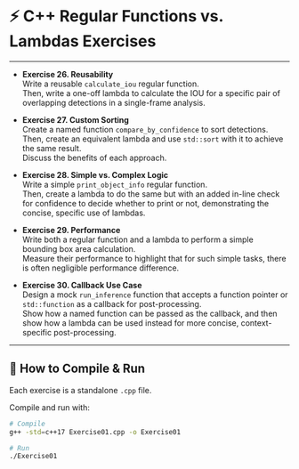 # ⚡ C++ Regular Functions vs. Lambdas Exercises 

---

- **Exercise 26. Reusability**  
  Write a reusable `calculate_iou` regular function.  
  Then, write a one-off lambda to calculate the IOU for a specific pair of overlapping detections in a single-frame analysis.  

- **Exercise 27. Custom Sorting**  
  Create a named function `compare_by_confidence` to sort detections.  
  Then, create an equivalent lambda and use `std::sort` with it to achieve the same result.  
  Discuss the benefits of each approach.  

- **Exercise 28. Simple vs. Complex Logic**  
  Write a simple `print_object_info` regular function.  
  Then, create a lambda to do the same but with an added in-line check for confidence to decide whether to print or not, demonstrating the concise, specific use of lambdas.  

- **Exercise 29. Performance**  
  Write both a regular function and a lambda to perform a simple bounding box area calculation.  
  Measure their performance to highlight that for such simple tasks, there is often negligible performance difference.  

- **Exercise 30. Callback Use Case**  
  Design a mock `run_inference` function that accepts a function pointer or `std::function` as a callback for post-processing.  
  Show how a named function can be passed as the callback, and then show how a lambda can be used instead for more concise, context-specific post-processing.  

---

## 🚀 How to Compile & Run

Each exercise is a standalone `.cpp` file.  

Compile and run with:

```bash
# Compile
g++ -std=c++17 Exercise01.cpp -o Exercise01

# Run
./Exercise01
